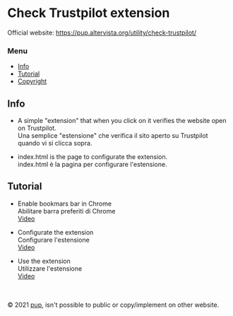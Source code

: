 # Check Trustpilot extension

Official website: https://pup.altervista.org/utility/check-trustpilot/

### Menu
- [Info](#info)
- [Tutorial](#tutorial)
- [Copyright](#copy)

## Info

- A simple "extension" that when you click on it verifies the website open on Trustpilot.<br>
  Una semplice "estensione" che verifica il sito aperto su Trustpilot quando vi si clicca sopra.

- index.html is the page to configurate the extension.<br>
  index.html è la pagina per configurare l'estensione.
  
## Tutorial

- Enable bookmars bar in Chrome<br>
  Abilitare barra preferiti di Chrome<br>
  [Video](https://youtu.be/bgVlQYXG1X)

- Configurate the extension<br>
  Configurare l'estensione<br>
  [Video](https://youtu.be/MpfvjQeF3W8)
  
- Use the extension<br>
  Utilizzare l'estensione<br>
  [Video](https://youtu.be/lnh8YHaJWxI)

<br><br>
<a name="copy">© 2021 [pup](https://pup.altervista.org), isn't possible to public or copy/implement on other website.</a>
